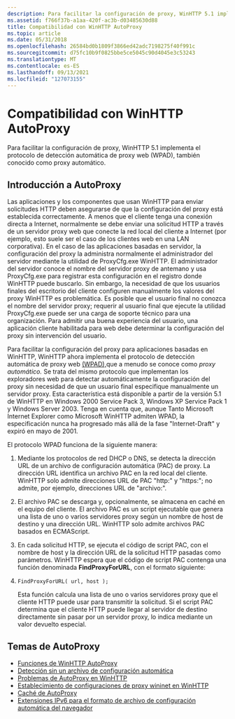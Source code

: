 ```yaml
---
description: Para facilitar la configuración de proxy, WinHTTP 5.1 implementa el protocolo de detección automática de proxy web (WPAD), también conocido como proxy automático.
ms.assetid: f766f37b-a1aa-420f-ac3b-d03485630d88
title: Compatibilidad con WinHTTP AutoProxy
ms.topic: article
ms.date: 05/31/2018
ms.openlocfilehash: 26584bd0b1809f3866ed42adc7198275f40f991c
ms.sourcegitcommit: d75fc10b9f0825bbe5ce5045c90d4045e3c53243
ms.translationtype: MT
ms.contentlocale: es-ES
ms.lasthandoff: 09/13/2021
ms.locfileid: "127073155"
---
```

# <a name="winhttp-autoproxy-support"></a>Compatibilidad con WinHTTP AutoProxy

Para facilitar la configuración de proxy, WinHTTP 5.1 implementa el protocolo de detección automática de proxy web (WPAD), también conocido como proxy automático.

## <a name="overview-of-autoproxy"></a>Introducción a AutoProxy

Las aplicaciones y los componentes que usan WinHTTP para enviar solicitudes HTTP deben asegurarse de que la configuración del proxy está establecida correctamente. A menos que el cliente tenga una conexión directa a Internet, normalmente se debe enviar una solicitud HTTP a través de un servidor proxy web que conecte la red local del cliente a Internet (por ejemplo, esto suele ser el caso de los clientes web en una LAN corporativa). En el caso de las aplicaciones basadas en servidor, la configuración del proxy la administra normalmente el administrador del servidor mediante la utilidad de ProxyCfg.exe WinHTTP. El administrador del servidor conoce el nombre del servidor proxy de antemano y usa ProxyCfg.exe para registrar esta configuración en el registro donde WinHTTP puede buscarlo. Sin embargo, la necesidad de que los usuarios finales del escritorio del cliente configuren manualmente los valores del proxy WinHTTP es problemática. Es posible que el usuario final no conozca el nombre del servidor proxy; requerir al usuario final que ejecute la utilidad ProxyCfg.exe puede ser una carga de soporte técnico para una organización. Para admitir una buena experiencia del usuario, una aplicación cliente habilitada para web debe determinar la configuración del proxy sin intervención del usuario.

Para facilitar la configuración del proxy para aplicaciones basadas en WinHTTP, WinHTTP ahora implementa el protocolo de detección automática de proxy web [(WPAD),](https://tools.ietf.org/html/draft-ietf-wrec-wpad-01)que a menudo se conoce como *proxy automático.* Se trata del mismo protocolo que implementan los exploradores web para detectar automáticamente la configuración del proxy sin necesidad de que un usuario final especifique manualmente un servidor proxy. Esta característica está disponible a partir de la versión 5.1 de WinHTTP en Windows 2000 Service Pack 3, Windows XP Service Pack 1 y Windows Server 2003. Tenga en cuenta que, aunque Tanto Microsoft Internet Explorer como Microsoft WinHTTP admiten WPAD, la especificación nunca ha progresado más allá de la fase "Internet-Draft" y expiró en mayo de 2001.

El protocolo WPAD funciona de la siguiente manera:

1.  Mediante los protocolos de red DHCP o DNS, se detecta la dirección URL de un archivo de configuración automática (PAC) de proxy. La dirección URL identifica un archivo PAC en la red local del cliente. WinHTTP solo admite direcciones URL de PAC "http:" y "https:"; no admite, por ejemplo, direcciones URL de "archivo:".
2.  El archivo PAC se descarga y, opcionalmente, se almacena en caché en el equipo del cliente. El archivo PAC es un script ejecutable que genera una lista de uno o varios servidores proxy según un nombre de host de destino y una dirección URL. WinHTTP solo admite archivos PAC basados en ECMAScript.
3.  En cada solicitud HTTP, se ejecuta el código de script PAC, con el nombre de host y la dirección URL de la solicitud HTTP pasadas como parámetros. WinHTTP espera que el código de script PAC contenga una función denominada **FindProxyForURL**, con el formato siguiente:
4.  ``` syntax
    FindProxyForURL( url, host );
    ```

    Esta función calcula una lista de uno o varios servidores proxy que el cliente HTTP puede usar para transmitir la solicitud. Si el script PAC determina que el cliente HTTP puede llegar al servidor de destino directamente sin pasar por un servidor proxy, lo indica mediante un valor devuelto especial.

## <a name="autoproxy-topics"></a>Temas de AutoProxy

-   [Funciones de WinHTTP AutoProxy](winhttp-autoproxy-api.md)
-   [Detección sin un archivo de configuración automática](discovery-without-an-auto-config-file.md)
-   [Problemas de AutoProxy en WinHTTP](autoproxy-issues-in-winhttp.md)
-   [Establecimiento de configuraciones de proxy wininet en WinHTTP](setting-wininet-proxy-configurations-in-winhttp.md)
-   [Caché de AutoProxy](autoproxy-cache.md)
-   [Extensiones IPv6 para el formato de archivo de configuración automática del navegador](ipv6-extensions-to-navigator-auto-config-file-format.md)

 

 



